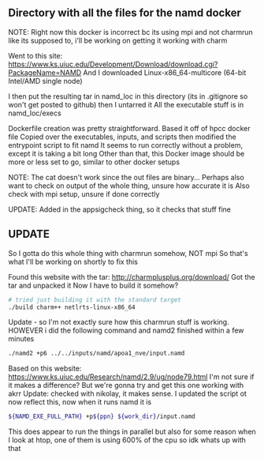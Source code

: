 ## Directory with all the files for the namd docker
NOTE: Right now this docker is incorrect bc its using mpi and not charmrun like its supposed to, i'll be working on getting it working with charm

Went to this site: https://www.ks.uiuc.edu/Development/Download/download.cgi?PackageName=NAMD
And I downloaded Linux-x86_64-multicore (64-bit Intel/AMD single node)

I then put the resulting tar in namd_loc in this directory (its in .gitignore so won't get posted to github) then I untarred it
All the executable stuff is in namd_loc/execs


Dockerfile creation was pretty straightforward.
Based it off of hpcc docker file
Copied over the executables, inputs, and scripts
then modified the entrypoint script to fit namd
It seems to run correctly without a problem, except it is taking a bit long
Other than that, this Docker image should be more or less set to go, similar to other docker setups


NOTE: The cat doesn't work since the out files are binary... Perhaps also want to check on output of the whole thing, unsure how accurate it is
Also check with mpi setup, unsure if done correctly


UPDATE: Added in the appsigcheck thing, so it checks that stuff fine

## UPDATE 
So I gotta do this whole thing with charmrun somehow, NOT mpi
So that's what I'll be working on shortly to fix this

Found this website with the tar: http://charmplusplus.org/download/
Got the tar and unpacked it
Now I have to build it somehow?
```bash
# tried just building it with the standard target
./build charm++ netlrts-linux-x86_64
```
Update - so I'm not exactly sure how this charmrun stuff is working. HOWEVER i did the following command and namd2 finished within a few minutes
```bash
./namd2 +p6 ../../inputs/namd/apoa1_nve/input.namd 
```
Based on this website: https://www.ks.uiuc.edu/Research/namd/2.9/ug/node79.html
I'm not sure if it makes a difference? But we're gonna try and get this one working with akrr
Update: checked with nikolay, it makes sense.
I updated the script ot now reflect this, now when it runs namd it is
```bash
${NAMD_EXE_FULL_PATH} +p${ppn} ${work_dir}/input.namd
```
This does appear to run the things in parallel but also for some reason when I look at htop, one of them is using 600% of the cpu so idk whats up with that








